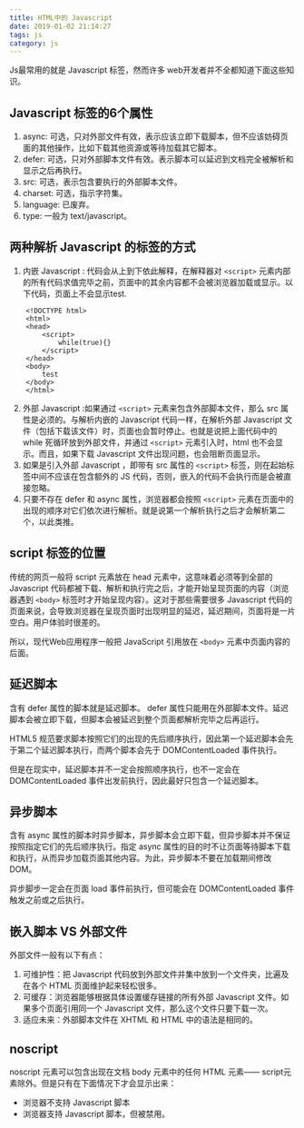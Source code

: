 ```yaml
---
title: HTML中的 Javascript
date: 2019-01-02 21:14:27
tags: js
category: js
---
```


Js最常用的就是 Javascript 标签，然而许多 web开发者并不全都知道下面这些知识。


## Javascript 标签的6个属性
1. async: 可选，只对外部文件有效，表示应该立即下载脚本，但不应该妨碍页面的其他操作，比如下载其他资源或等待加载其它脚本。
2. defer: 可选，只对外部脚本文件有效。表示脚本可以延迟到文档完全被解析和显示之后再执行。
3. src: 可选，表示包含要执行的外部脚本文件。
4. charset: 可选，指示字符集。
5. language: 已废弃。
6. type: 一般为 text/javascript。

## 两种解析 Javascript 的标签的方式
1. 内嵌 Javascript : 代码会从上到下依此解释，在解释器对 `<script>` 元素内部的所有代码求值完毕之前，页面中的其余内容都不会被浏览器加载或显示。以下代码，页面上不会显示test.
```
    <!DOCTYPE html>
    <html>
    <head>
        <script>
            while(true){}
        </script>
    </head>
    <body>
        test
    </body>
    </html>
```

2. 外部 Javascript :如果通过 `<script>` 元素来包含外部脚本文件，那么 src 属性是必须的。与解析内嵌的 Javascript 代码一样，在解析外部 Javascript 文件（包括下载该文件）时，页面也会暂时停止。也就是说把上面代码中的 while 死循环放到外部文件，并通过 `<script>` 元素引入时，html 也不会显示。而且，如果下载 Javascript 文件出现问题，也会阻断页面显示。
3. 如果是引入外部 Javascript ，即带有 src 属性的 `<script>` 标签，则在起始标签中间不应该在包含额外的 JS 代码，否则，嵌入的代码不会执行而是会被直接忽略。
4. 只要不存在 defer 和 async 属性，浏览器都会按照 `<script>` 元素在页面中的出现的顺序对它们依次进行解析。就是说第一个解析执行之后才会解析第二个，以此类推。

## script 标签的位置
传统的网页一般将 script 元素放在 head 元素中，这意味着必须等到全部的 Javascript 代码都被下载、解析和执行完之后，才能开始呈现页面的内容（浏览器遇到 `<body>` 标签时才开始呈现内容）。这对于那些需要很多 Javascript 代码的页面来说，会导致浏览器在呈现页面时出现明显的延迟，延迟期间，页面将是一片空白。用户体验时很差的。

所以，现代Web应用程序一般把 JavaScript 引用放在 `<body>` 元素中页面内容的后面。

## 延迟脚本
含有 defer 属性的脚本就是延迟脚本。 defer 属性只能用在外部脚本文件。延迟脚本会被立即下载，但脚本会被延迟到整个页面都解析完毕之后再运行。

HTML5 规范要求脚本按照它们的出现的先后顺序执行，因此第一个延迟脚本会先于第二个延迟脚本执行，而两个脚本会先于 DOMContentLoaded 事件执行。

但是在现实中，延迟脚本并不一定会按照顺序执行，也不一定会在 DOMContentLoaded 事件出发前执行，因此最好只包含一个延迟脚本。

## 异步脚本
含有 async 属性的脚本时异步脚本，异步脚本会立即下载，但异步脚本并不保证按照指定它们的先后顺序执行。指定 async 属性的目的时不让页面等待脚本下载和执行，从而异步加载页面其他内容。为此，异步脚本不要在加载期间修改DOM。

异步脚步一定会在页面 load 事件前执行，但可能会在 DOMContentLoaded 事件触发之前或之后执行。

## 嵌入脚本 VS 外部文件
外部文件一般有以下有点：
1. 可维护性：把 Javascript 代码放到外部文件并集中放到一个文件夹，比遍及在各个 HTML 页面维护起来轻松很多。
2. 可缓存：浏览器能够根据具体设置缓存链接的所有外部 Javascript 文件。如果多个页面引用同一个 Javascript 文件，那么这个文件只要下载一次。
3. 适应未来：外部脚本文件在 XHTML 和 HTML 中的语法是相同的。

## noscript
noscript 元素可以包含出现在文档 body 元素中的任何 HTML 元素—— script元素除外。但是只有在下面情况下才会显示出来：
+ 浏览器不支持 Javascript 脚本
+ 浏览器支持 Javascript 脚本，但被禁用。